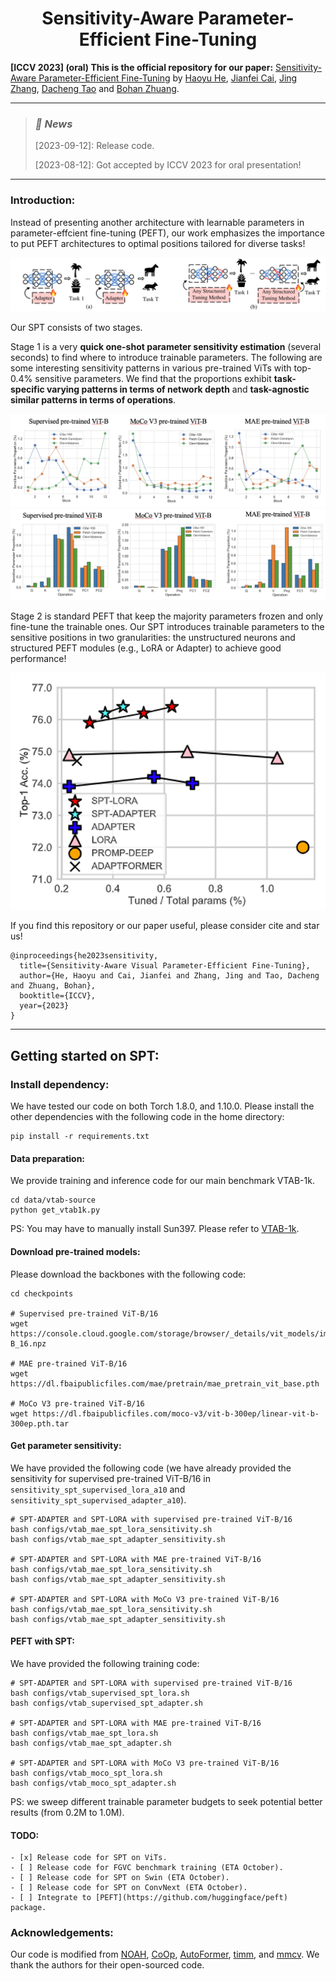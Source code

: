 <h1 align="center">Sensitivity-Aware Parameter-Efficient Fine-Tuning</h1>

**[ICCV 2023] (oral) This is the official repository for our paper:** [Sensitivity-Aware Parameter-Efficient Fine-Tuning](https://arxiv.org/abs/2303.08566) by [Haoyu He](https://charles-haoyuhe.github.io/), [Jianfei Cai](https://jianfei-cai.github.io/), [Jing Zhang](https://scholar.google.com/citations?user=9jH5v74AAAAJ&hl=en), [Dacheng Tao](https://www.sydney.edu.au/engineering/about/our-people/academic-staff/dacheng-tao.html) and [Bohan Zhuang](https://bohanzhuang.github.io/).
***
><h3><strong><i>🚀 News</i></strong></h3>
>[2023-09-12]: Release code.
> 
>[2023-08-12]: Got accepted by ICCV 2023 for oral presentation!
> 
***
### Introduction:

Instead of presenting another architecture with learnable parameters in parameter-effcient fine-tuning (PEFT), our work emphasizes the importance to put PEFT architectures to optimal positions tailored for diverse tasks!

![main](pics/main.png)

Our SPT consists of two stages. 

Stage 1 is a very **quick one-shot parameter sensitivity estimation** (several seconds) to find where to introduce trainable parameters. The following are some interesting sensitivity patterns in various pre-trained ViTs with top-0.4% sensitive parameters. We find that the proportions exhibit **task-specific varying patterns in terms
of network depth** and **task-agnostic similar patterns in terms of operations**.

![depth](pics/depth.png)
![operation](pics/operation.png)

Stage 2 is standard PEFT that keep the majority parameters frozen and only fine-tune the trainable ones. Our SPT introduces trainable parameters to the sensitive positions in two granularities: the unstructured neurons and structured PEFT modules (e.g., LoRA or Adapter) to achieve good performance! 

![performance](pics/performance.png)

If you find this repository or our paper useful, please consider cite and star us!

```
@inproceedings{he2023sensitivity,
  title={Sensitivity-Aware Visual Parameter-Efficient Fine-Tuning},
  author={He, Haoyu and Cai, Jianfei and Zhang, Jing and Tao, Dacheng and Zhuang, Bohan},
  booktitle={ICCV},
  year={2023}
}
```

------


## Getting started on SPT:

### Install dependency:

We have tested our code on both Torch 1.8.0, and 1.10.0. Please install the other dependencies with the following code in the home directory:

```
pip install -r requirements.txt
```

#### Data preparation:

We provide training and inference code for our main benchmark VTAB-1k.

```
cd data/vtab-source
python get_vtab1k.py
```

PS: You may have to manually install Sun397. Please refer to [VTAB-1k](https://github.com/google-research/task_adaptation).

#### Download pre-trained models:

Please download the backbones with the following code:

```
cd checkpoints

# Supervised pre-trained ViT-B/16
wget https://console.cloud.google.com/storage/browser/_details/vit_models/imagenet21k/ViT-B_16.npz

# MAE pre-trained ViT-B/16
wget https://dl.fbaipublicfiles.com/mae/pretrain/mae_pretrain_vit_base.pth

# MoCo V3 pre-trained ViT-B/16
wget https://dl.fbaipublicfiles.com/moco-v3/vit-b-300ep/linear-vit-b-300ep.pth.tar
```

#### Get parameter sensitivity:

We have provided the following code (we have already provided the sensitivity for supervised pre-trained ViT-B/16 in `sensitivity_spt_supervised_lora_a10` and `sensitivity_spt_supervised_adapter_a10`).

```
# SPT-ADAPTER and SPT-LORA with supervised pre-trained ViT-B/16
bash configs/vtab_mae_spt_lora_sensitivity.sh
bash configs/vtab_mae_spt_adapter_sensitivity.sh

# SPT-ADAPTER and SPT-LORA with MAE pre-trained ViT-B/16
bash configs/vtab_mae_spt_lora_sensitivity.sh
bash configs/vtab_mae_spt_adapter_sensitivity.sh

# SPT-ADAPTER and SPT-LORA with MoCo V3 pre-trained ViT-B/16 
bash configs/vtab_mae_spt_lora_sensitivity.sh
bash configs/vtab_mae_spt_adapter_sensitivity.sh
```

#### PEFT with SPT:

We have provided the following training code:

```
# SPT-ADAPTER and SPT-LORA with supervised pre-trained ViT-B/16
bash configs/vtab_supervised_spt_lora.sh
bash configs/vtab_supervised_spt_adapter.sh

# SPT-ADAPTER and SPT-LORA with MAE pre-trained ViT-B/16
bash configs/vtab_mae_spt_lora.sh
bash configs/vtab_mae_spt_adapter.sh

# SPT-ADAPTER and SPT-LORA with MoCo V3 pre-trained ViT-B/16 
bash configs/vtab_moco_spt_lora.sh
bash configs/vtab_moco_spt_adapter.sh
```
PS: we sweep different trainable parameter budgets to seek potential better results (from 0.2M to 1.0M). 


#### TODO:

```
- [x] Release code for SPT on ViTs.
- [ ] Release code for FGVC benchmark training (ETA October).
- [ ] Release code for SPT on Swin (ETA October).
- [ ] Release code for SPT on ConvNext (ETA October).
- [ ] Integrate to [PEFT](https://github.com/huggingface/peft) package.
```

### Acknowledgements:
Our code is modified from [NOAH](https://github.com/ZhangYuanhan-AI/NOAH), [CoOp](https://github.com/KaiyangZhou/CoOp), [AutoFormer](https://github.com/microsoft/Cream/tree/main/AutoFormer), [timm](https://github.com/rwightman/pytorch-image-models), and [mmcv](https://github.com/open-mmlab/mmcv). We thank the authors for their open-sourced code.
